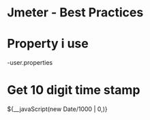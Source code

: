 # Jmeter - Best Practices

# Property i use 
-user.properties

# Get 10 digit time stamp 
${__javaScript(new Date/1000 | 0,)}
